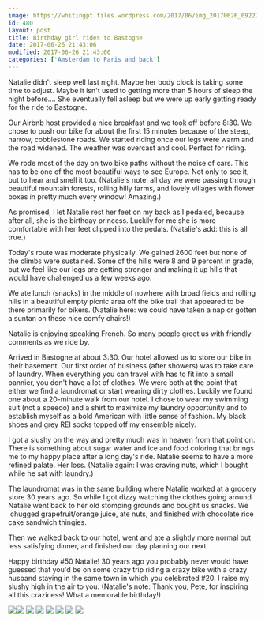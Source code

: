 ```yaml
---
image: https://whitingpt.files.wordpress.com/2017/06/img_20170626_092226745.jpg
id: 480
layout: post
title: Birthday girl rides to Bastogne
date: 2017-06-26 21:43:06
modified: 2017-06-26 21:43:06
categories: ['Amsterdam to Paris and back']
---
```



Natalie didn't sleep well last night. Maybe her body clock is taking some time to adjust. Maybe it isn't used to getting more than 5 hours of sleep the night before.... She eventually fell asleep but we were up early getting ready for the ride to Bastogne.

Our Airbnb host provided a nice breakfast and we took off before 8:30. We chose to push our bike for about the first 15 minutes because of the steep, narrow, cobblestone roads. We started riding once our legs were warm and the road widened. The weather was overcast and cool. Perfect for riding.

We rode most of the day on two bike paths without the noise of cars. This has to be one of the most beautiful ways to see Europe. Not only to see it, but to hear and smell it too. (Natalie's note: all day we were passing through beautiful mountain forests, rolling hilly farms, and lovely villages with flower boxes in pretty much every window! Amazing.)

As promised, I let Natalie rest her feet on my back as I pedaled, because after all, she is the birthday princess. Luckily for me she is more comfortable with her feet clipped into the pedals. (Natalie's add: this is all true.)

Today's route was moderate physically. We gained 2600 feet but none of the climbs were sustained. Some of the hills were 8 and 9 percent in grade, but we feel like our legs are getting stronger and making it up hills that would have challenged us a few weeks ago.

We ate lunch (snacks) in the middle of nowhere with broad fields and rolling hills in a beautiful empty picnic area off the bike trail that appeared to be there primarily for bikers. (Natalie here: we could have taken a nap or gotten a suntan on these nice comfy chairs!)

Natalie is enjoying speaking French. So many people greet us with friendly comments as we ride by.

Arrived in Bastogne at about 3:30. Our hotel allowed us to store our bike in their basement. Our first order of business (after showers) was to take care of laundry. When everything you can travel with has to fit into a small pannier, you don't have a lot of clothes. We were both at the point that either we find a laundromat or start wearing dirty clothes. Luckily we found one about a 20-minute walk from our hotel. I chose to wear my swimming suit (not a speedo) and a shirt to maximize my laundry opportunity and to establish myself as a bold American with little sense of fashion. My black shoes and grey REI socks topped off my ensemble nicely.

I got a slushy on the way and pretty much was in heaven from that point on. There is something about sugar water and ice and food coloring that brings me to my happy place after a long day's ride. Natalie seems to have a more refined palate. Her loss. (Natalie again: I was craving nuts, which I bought while he sat with laundry.)

The laundromat was in the same building where Natalie worked at a grocery store 30 years ago. So while I got dizzy watching the clothes going around Natalie went back to her old stomping grounds and bought us snacks. We  chugged grapefruit/orange juice, ate nuts, and finished with chocolate rice cake sandwich thingies.

Then we walked back to our hotel, went and ate a slightly more normal but less satisfying dinner, and finished our day planning our next.

Happy birthday #50 Natalie! 30 years ago you probably never would have guessed that you'd be on some crazy trip riding a crazy bike with a crazy husband staying in the same town in which you celebrated #20. I raise my slushy high in the air to you. (Natalie's note: Thank you, Pete, for inspiring all this craziness! What a memorable birthday!)

![](https://whitingpt.files.wordpress.com/2017/06/img_20170626_114243008_hdr.jpg)![](https://whitingpt.files.wordpress.com/2017/06/img_20170626_115524971.jpg)
![](https://whitingpt.files.wordpress.com/2017/06/img_20170626_095829260.jpg)
![](https://whitingpt.files.wordpress.com/2017/06/img_20170626_090606813.jpg)
![](https://whitingpt.files.wordpress.com/2017/06/img_20170626_101937004_hdr.jpg)
![](https://whitingpt.files.wordpress.com/2017/06/img_20170626_095432057.jpg)
[![](https://whitingpt.files.wordpress.com/2017/06/img_20170626_170750729.jpg)](https://whitingpt.files.wordpress.com/2017/06/img_20170626_170750729.jpg)
[![](https://whitingpt.files.wordpress.com/2017/06/img_20170626_221423_816.jpg)](https://whitingpt.files.wordpress.com/2017/06/img_20170626_221423_816.jpg)

